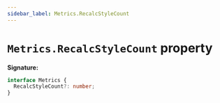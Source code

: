 ```yaml
---
sidebar_label: Metrics.RecalcStyleCount
---
```


# `Metrics.RecalcStyleCount` property

**Signature:**

```typescript
interface Metrics {
  RecalcStyleCount?: number;
}
```
